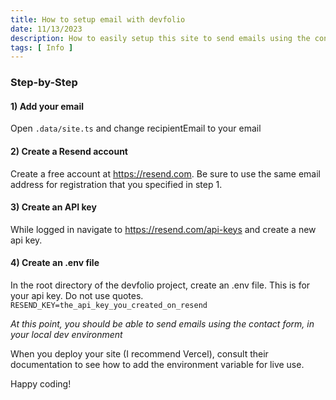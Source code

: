 ```yaml
---
title: How to setup email with devfolio
date: 11/13/2023
description: How to easily setup this site to send emails using the contact page.
tags: [ Info ]
---
```


### Step-by-Step

#### 1) Add your email
Open `.data/site.ts` and change recipientEmail to your email

#### 2) Create a Resend account
Create a free account at <https://resend.com>. Be sure to use the same email address for registration
that you specified in step 1.

#### 3) Create an API key
While logged in navigate to <https://resend.com/api-keys> and create a new api key.

#### 4) Create an .env file
In the root directory of the devfolio project, create an .env file. This is for your api key. Do not use quotes.
`RESEND_KEY=the_api_key_you_created_on_resend`

*At this point, you should be able to send emails using the contact form, in your local dev environment*

When you deploy your site (I recommend Vercel), consult their documentation to see how to add the environment variable for live use.

Happy coding!
